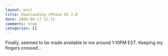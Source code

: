 ```yaml
---
layout: post
title: Downloading iPhone OS 3.0
date: 2009-06-17 12:15
comments: true
categories: []
---
```

Finally, seemed to be made available to me around 1:10PM EST. Keeping my fingers crossed...

